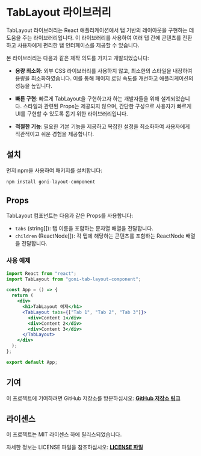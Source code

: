# **TabLayout 라이브러리**

TabLayout 라이브러리는 React 애플리케이션에서 탭 기반의 레이아웃을 구현하는 데 도움을 주는 라이브러리입니다. 이 라이브러리를 사용하여 여러 탭 간에 콘텐츠를 전환하고 사용자에게 편리한 탭 인터페이스를 제공할 수 있습니다.

본 라이브러리는 다음과 같은 제작 의도를 가지고 개발되었습니다:

- **용량 최소화**: 외부 CSS 라이브러리를 사용하지 않고, 최소한의 스타일을 내장하여 용량을 최소화하였습니다. 이를 통해 페이지 로딩 속도를 개선하고 애플리케이션의 성능을 높입니다.

- **빠른 구현**: 빠르게 TabLayout을 구현하고자 하는 개발자들을 위해 설계되었습니다. 스타일과 관련된 Props는 제공되지 않으며, 간단한 구성으로 사용자가 빠르게 UI를 구현할 수 있도록 돕기 위한 라이브러리입니다.

- **적절한 기능**: 필요한 기본 기능을 제공하고 복잡한 설정을 최소화하여 사용자에게 직관적이고 쉬운 경험을 제공합니다.

## **설치**

먼저 npm을 사용하여 패키지를 설치합니다:

```bash
npm install goni-layout-component
```

## **Props**

TabLayout 컴포넌트는 다음과 같은 Props를 사용합니다:

- `tabs` (string[]): 탭 이름을 포함하는 문자열 배열을 전달합니다.
- `children` (ReactNode[]): 각 탭에 해당하는 콘텐츠를 포함하는 ReactNode 배열을 전달합니다.

### **사용 예제**

```jsx
import React from "react";
import TabLayout from "goni-tab-layout-component";

const App = () => {
  return (
    <div>
      <h1>TabLayout 예제</h1>
      <TabLayout tabs={["Tab 1", "Tab 2", "Tab 3"]}>
        <div>Content 1</div>
        <div>Content 2</div>
        <div>Content 3</div>
      </TabLayout>
    </div>
  );
};

export default App;
```

## **기여**

이 프로젝트에 기여하려면 GitHub 저장소를 방문하십시오: **[GitHub 저장소 링크](https://github.com/jeongwusi/layout-component/tree/step2)**

## **라이센스**

이 프로젝트는 MIT 라이센스 하에 릴리스되었습니다.

자세한 정보는 LICENSE 파일을 참조하십시오: **[LICENSE 파일](https://raw.githubusercontent.com/jeongwusi/layout-component/step2/LICENSE)**
